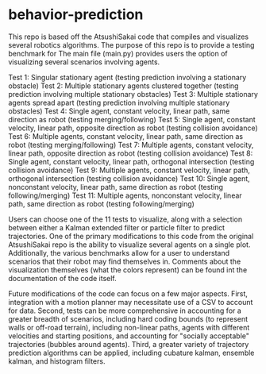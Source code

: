# behavior-prediction

This repo is based off the AtsushiSakai code that compiles and visualizes several robotics algorithms. The purpose of this repo is to provide a testing benchmark for The main file (main.py) provides users the option of visualizing several scenarios involving agents. 

Test 1: Singular stationary agent (testing prediction involving a stationary obstacle)
Test 2: Multiple stationary agents clustered together (testing prediction involving multiple stationary obstacles)
Test 3: Multiple stationary agents spread apart (testing prediction involving multiple stationary obstacles)
Test 4: Single agent, constant velocity, linear path, same direction as robot (testing merging/following)
Test 5: Single agent, constant velocity, linear path, opposite direction as robot (testing collision avoidance)
Test 6: Multiple agents, constant velocity, linear path, same direction as robot (testing merging/following)
Test 7: Multiple agents, constant velocity, linear path, opposite direction as robot (testing collision avoidance)
Test 8: Single agent, constant velocity, linear path, orthogonal intersection (testing collision avoidance)
Test 9: Multiple agents, constant velocity, linear path, orthogonal intersection (testing collision avoidance)
Test 10: Single agent, nonconstant velocity, linear path, same direction as robot (testing following/merging)
Test 11: Multiple agents, nonconstant velocity, linear path, same direction as robot (testing following/merging)

Users can choose one of the 11 tests to visualize, along with a selection between either a Kalman extended filter or particle filter to predict trajectories. One of the primary modifications to this code from the original AtsushiSakai repo is the ability to visualize several agents on a single plot. Additionally, the various benchmarks allow for a user to understand scenarios that their robot may find themselves in. Comments about the visualization themselves (what the colors represent) can be found int the documentation of the code itself.

Future modifications of the code can focus on a few major aspects. First, integration with a motion planner may necessitate use of a CSV to account for data. Second, tests can be more comprehensive in accounting for a greater breadth of scenarios, including hard coding bounds (to represent walls or off-road terrain), including non-linear paths, agents with different velocities and starting positions, and accounting for "socially acceptable" trajectories (bubbles around agents). Third, a greater variety of trajectory prediction algorithms can be applied, including cubature kalman, ensemble kalman, and histogram filters.
